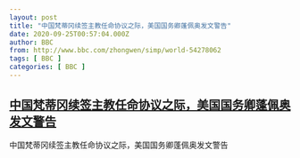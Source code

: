 ```yaml
---
layout: post
title: "中国梵蒂冈续签主教任命协议之际，美国国务卿蓬佩奥发文警告"
date: 2020-09-25T00:57:04.000Z
author: BBC
from: http://www.bbc.com/zhongwen/simp/world-54278062
tags: [ BBC ]
categories: [ BBC ]
---
```

<!--1600995424000-->
[中国梵蒂冈续签主教任命协议之际，美国国务卿蓬佩奥发文警告](http://www.bbc.com/zhongwen/simp/world-54278062)
------

<div>
中国梵蒂冈续签主教任命协议之际，美国国务卿蓬佩奥发文警告
</div>
